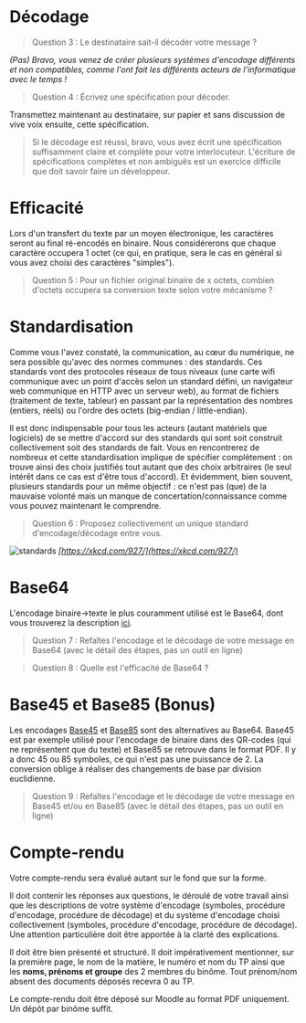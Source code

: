 Décodage
========

> Question 3 : Le destinataire sait-il décoder votre message ?

_(Pas) Bravo, vous venez de créer plusieurs systèmes d'encodage différents et non compatibles, comme l'ont fait les différents acteurs de l'informatique avec le temps !_

> Question 4 : Écrivez une spécification pour décoder.

Transmettez maintenant au destinataire, sur papier et sans discussion de vive voix ensuite, cette spécification.

> Si le décodage est réussi, bravo, vous avez écrit une spécification suffisamment claire et complète pour votre interlocuteur. L'écriture de spécifications complètes et non ambiguës est un exercice difficile que doit savoir faire un développeur.


Efficacité
==========

Lors d'un transfert du texte par un moyen électronique, les caractères seront au final ré-encodés en binaire. Nous considérerons que chaque caractère occupera 1 octet (ce qui, en pratique, sera le cas en général si vous avez choisi des caractères "simples").

> Question 5 : Pour un fichier original binaire de x octets, combien d'octets occupera sa conversion texte selon votre mécanisme ?


Standardisation
===============

Comme vous l'avez constaté, la communication, au cœur du numérique, ne sera possible qu'avec des normes communes : des standards. Ces standards vont des protocoles réseaux de tous niveaux (une carte wifi communique avec un point d'accès selon un standard défini, un navigateur web communique en HTTP avec un serveur web), au format de fichiers (traitement de texte, tableur) en passant par la représentation des nombres (entiers, réels) ou l'ordre des octets (big-endian / little-endian).

Il est donc indispensable pour tous les acteurs (autant matériels que logiciels) de se mettre d'accord sur des standards qui sont soit construit collectivement soit des standards de fait. Vous en rencontrerez de nombreux et cette standardisation implique de spécifier complètement : on trouve ainsi des choix justifiés tout autant que des choix arbitraires (le seul intérêt dans ce cas est d'être tous d'accord). Et évidemment, bien souvent, plusieurs standards pour un même objectif : ce n'est pas (que) de la mauvaise volonté mais un manque de concertation/connaissance comme vous pouvez maintenant le comprendre.

> Question 6 : Proposez collectivement un unique standard d'encodage/décodage entre vous.

![standards](https://imgs.xkcd.com/comics/standards.png)
_[https://xkcd.com/927/](https://xkcd.com/927/)_


Base64
======

L'encodage binaire->texte le plus couramment utilisé est le Base64, dont vous trouverez la description [ici](https://fr.wikipedia.org/wiki/Base64).

> Question 7 : Refaîtes l'encodage et le décodage de votre message en Base64 (avec le détail des étapes, pas un outil en ligne)

> Question 8 : Quelle est l'efficacité de Base64 ?


Base45 et Base85 (Bonus)
========================

Les encodages [Base45](https://billatnapier.medium.com/so-what-is-base-45-and-where-is-it-used-1ab53279d705) et [Base85](https://fr.wikipedia.org/wiki/Ascii85) sont des alternatives au Base64. Base45 est par exemple utilisé pour l'encodage de binaire dans des QR-codes (qui ne représentent que du texte) et Base85 se retrouve dans le format PDF. Il y a donc 45 ou 85 symboles, ce qui n'est pas une puissance de 2. La conversion oblige à réaliser des changements de base par division euclidienne.

> Question 9 : Refaîtes l'encodage et le décodage de votre message en Base45 et/ou en Base85 (avec le détail des étapes, pas un outil en ligne)


Compte-rendu
============

Votre compte-rendu sera évalué autant sur le fond que sur la forme.

Il doit contenir les réponses aux questions, le déroulé de votre travail ainsi que les descriptions de votre système d'encodage (symboles, procédure d'encodage, procédure de décodage) et du système d'encodage choisi collectivement (symboles, procédure d'encodage, procédure de décodage). Une attention particulière doit être apportée à la clarté des explications.

Il doit être bien présenté et structuré. Il doit impérativement mentionner, sur la première page, le nom de la matière, le numéro et nom du TP ainsi que les **noms, prénoms et groupe** des 2 membres du binôme. Tout prénom/nom absent des documents déposés recevra 0 au TP.

Le compte-rendu doit être déposé sur Moodle au format PDF uniquement. Un dépôt par binôme suffit.

